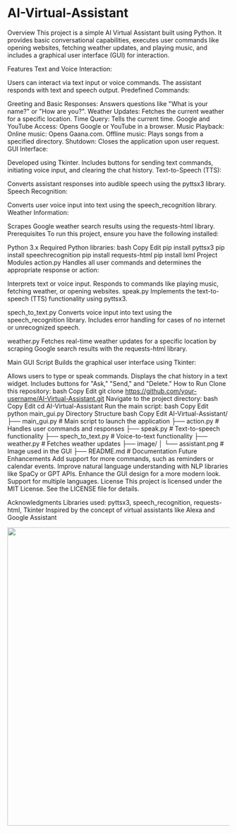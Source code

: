 # AI-Virtual-Assistant

Overview
This project is a simple AI Virtual Assistant built using Python. It provides basic conversational capabilities, executes user commands like opening websites, fetching weather updates, and playing music, and includes a graphical user interface (GUI) for interaction.

Features
Text and Voice Interaction:

Users can interact via text input or voice commands.
The assistant responds with text and speech output.
Predefined Commands:

Greeting and Basic Responses: Answers questions like "What is your name?" or "How are you?".
Weather Updates: Fetches the current weather for a specific location.
Time Query: Tells the current time.
Google and YouTube Access: Opens Google or YouTube in a browser.
Music Playback:
Online music: Opens Gaana.com.
Offline music: Plays songs from a specified directory.
Shutdown: Closes the application upon user request.
GUI Interface:

Developed using Tkinter.
Includes buttons for sending text commands, initiating voice input, and clearing the chat history.
Text-to-Speech (TTS):

Converts assistant responses into audible speech using the pyttsx3 library.
Speech Recognition:

Converts user voice input into text using the speech_recognition library.
Weather Information:

Scrapes Google weather search results using the requests-html library.
Prerequisites
To run this project, ensure you have the following installed:

Python 3.x
Required Python libraries:
bash
Copy
Edit
pip install pyttsx3
pip install speechrecognition
pip install requests-html
pip install lxml
Project Modules
action.py
Handles all user commands and determines the appropriate response or action:

Interprets text or voice input.
Responds to commands like playing music, fetching weather, or opening websites.
speak.py
Implements the text-to-speech (TTS) functionality using pyttsx3.

spech_to_text.py
Converts voice input into text using the speech_recognition library. Includes error handling for cases of no internet or unrecognized speech.

weather.py
Fetches real-time weather updates for a specific location by scraping Google search results with the requests-html library.

Main GUI Script
Builds the graphical user interface using Tkinter:

Allows users to type or speak commands.
Displays the chat history in a text widget.
Includes buttons for "Ask," "Send," and "Delete."
How to Run
Clone this repository:
bash
Copy
Edit
git clone https://github.com/your-username/AI-Virtual-Assistant.git
Navigate to the project directory:
bash
Copy
Edit
cd AI-Virtual-Assistant
Run the main script:
bash
Copy
Edit
python main_gui.py
Directory Structure
bash
Copy
Edit
AI-Virtual-Assistant/
├── main_gui.py          # Main script to launch the application
├── action.py            # Handles user commands and responses
├── speak.py             # Text-to-speech functionality
├── spech_to_text.py     # Voice-to-text functionality
├── weather.py           # Fetches weather updates
├── image/
│   └── assistant.png    # Image used in the GUI
├── README.md            # Documentation
Future Enhancements
Add support for more commands, such as reminders or calendar events.
Improve natural language understanding with NLP libraries like SpaCy or GPT APIs.
Enhance the GUI design for a more modern look.
Support for multiple languages.
License
This project is licensed under the MIT License. See the LICENSE file for details.

Acknowledgments
Libraries used: pyttsx3, speech_recognition, requests-html, Tkinter
Inspired by the concept of virtual assistants like Alexa and Google Assistant


<img src="image/working.png" width="550" height="675">
